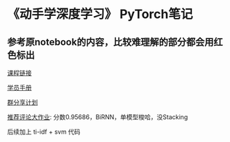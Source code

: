 # 《动手学深度学习》 PyTorch笔记

## 参考原notebook的内容，比较难理解的部分都会用红色标出


[课程链接](https://www.boyuai.com/elites/course/cZu18YmweLv10OeV)

[学员手册](https://shimo.im/docs/pdr3wkyHKrxJYdyT/read)

[群分享计划](https://docs.qq.com/doc/DYnFrbXNlck1oZmRV)

[推荐评论大作业](https://github.com/CaptainTec/torch_base_info/blob/master/Final_Homework_Text_Classifier_BiRNN.ipynb): 分数0.95686，BiRNN，单模型梭哈，没Stacking

后续加上 ti-idf + svm 代码
